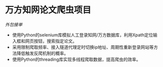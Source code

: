 # 万方知网论文爬虫项目
*外包接单*

- 使用Python的selenium库模拟人工登录知网/万方数据库，利用Xpath定位输入框和网页按钮，搜索指定论文。
-	采用限制爬取频率、接入隧道代理定时切换ip地址、周期性重新登录网站等方法降低触发反爬机制的概率。
-	使用Python的threading库实现多线程爬取数据，提高爬虫的效率。
